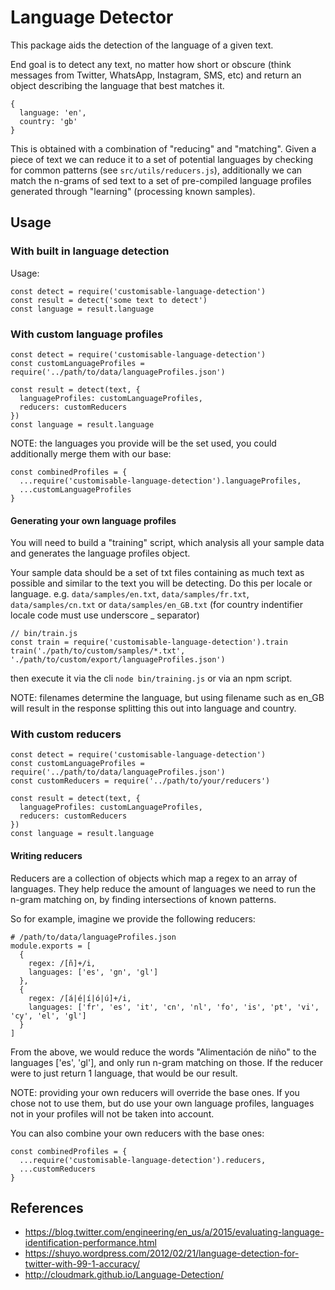# Language Detector

This package aids the detection of the language of a given text.

End goal is to detect any text, no matter how short or obscure (think messages from Twitter, WhatsApp, Instagram, SMS, etc) and return an object describing the language that best matches it.

```
{
  language: 'en',
  country: 'gb'
}
```

This is obtained with a combination of "reducing" and "matching". Given a piece of text we can reduce it to a set of potential languages by checking for common patterns (see `src/utils/reducers.js`), additionally we can match the n-grams of sed text to a set of pre-compiled language profiles generated through "learning" (processing known samples).


## Usage

### With built in language detection

Usage:

```
const detect = require('customisable-language-detection')
const result = detect('some text to detect')
const language = result.language
```

### With custom language profiles

```
const detect = require('customisable-language-detection')
const customLanguageProfiles = require('../path/to/data/languageProfiles.json')

const result = detect(text, {
  languageProfiles: customLanguageProfiles,
  reducers: customReducers
})
const language = result.language
```

NOTE: the languages you provide will be the set used, you could additionally merge them with our base:

```
const combinedProfiles = {
  ...require('customisable-language-detection').languageProfiles,
  ...customLanguageProfiles
}
```

#### Generating your own language profiles

You will need to build a "training" script, which analysis all your sample data and generates the language profiles object. 

Your sample data should be a set of txt files containing as much text as possible and similar to the text you will be detecting. Do this per locale or language. e.g. `data/samples/en.txt`, `data/samples/fr.txt`, `data/samples/cn.txt` or `data/samples/en_GB.txt` (for country indentifier locale code must use underscore _ separator)

```
// bin/train.js
const train = require('customisable-language-detection').train
train('./path/to/custom/samples/*.txt', './path/to/custom/export/languageProfiles.json')
```

then execute it via the cli `node bin/training.js` or via an npm script.

NOTE: filenames determine the language, but using filename such as en_GB will result in the response splitting this out into language and country.


### With custom reducers

```
const detect = require('customisable-language-detection')
const customLanguageProfiles = require('../path/to/data/languageProfiles.json')
const customReducers = require('../path/to/your/reducers')

const result = detect(text, {
  languageProfiles: customLanguageProfiles,
  reducers: customReducers
})
const language = result.language
```

#### Writing reducers

Reducers are a collection of objects which map a regex to an array of languages. They help reduce the amount of languages we need to run the n-gram matching on, by finding intersections of known patterns.

So for example, imagine we provide the following reducers:

```
# /path/to/data/languageProfiles.json
module.exports = [
  {
    regex: /[ñ]+/i,
    languages: ['es', 'gn', 'gl']
  },
  {
    regex: /[á|é|í|ó|ú]+/i,
    languages: ['fr', 'es', 'it', 'cn', 'nl', 'fo', 'is', 'pt', 'vi', 'cy', 'el', 'gl']
  }
]
```

From the above, we would reduce the words "Alimentación de niño" to the languages ['es', 'gl'], and only run n-gram matching on those. If the reducer were to just return 1 language, that would be our result.

NOTE: providing your own reducers will override the base ones. If you chose not to use them, but do use your own language profiles, languages not in your profiles will not be taken into account.

You can also combine your own reducers with the base ones:

```
const combinedProfiles = {
  ...require('customisable-language-detection').reducers,
  ...customReducers
}
```


## References 

- https://blog.twitter.com/engineering/en_us/a/2015/evaluating-language-identification-performance.html
- https://shuyo.wordpress.com/2012/02/21/language-detection-for-twitter-with-99-1-accuracy/
- http://cloudmark.github.io/Language-Detection/

